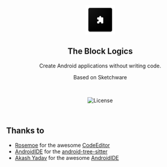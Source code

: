 <p align="center">
  <img src="./assets/app_icon.png" alt="The Block Logics" width="80" height="80"/>
</p>

<h2 align="center"><b>The Block Logics</b></h2>
<p align="center">
  Create Android applications without writing code.
</p>
<p align="center">
  Based on Sketchware
</p>
<br>

<p align="center">
<!-- License -->
<img src="https://img.shields.io/badge/License-GPLv3-blue.svg" alt="License"></p>

</p>

<br>


## Thanks to
- [Rosemoe](https://github.com/Rosemoe) for the awesome [CodeEditor](https://github.com/Rosemoe/sora-editor)
- [AndroidIDE](https://github.com/AndroidIDEOfficial/AndroidIDE) for the [android-tree-sitter](https://github.com/AndroidIDEOfficial/android-tree-sitter)
- [Akash Yadav](https://github.com/itsaky) for the awesome [AndroidIDE](https://github.com/AndroidIDEOfficial/AndroidIDE)
